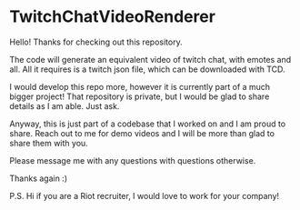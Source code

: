 # TwitchChatVideoRenderer

Hello! Thanks for checking out this repository.

The code will generate an equivalent video of twitch chat, with emotes and all. All it requires is a twitch json file, which can be downloaded with TCD.

I would develop this repo more, however it is currently part of a much bigger project! That repository is private, but I would be glad to share details as I am able. Just ask. 

Anyway, this is just part of a codebase that I worked on and I am proud to share. Reach out to me for demo videos and I will be more than glad to share them with you.

Please message me with any questions with questions otherwise.

Thanks again :)

P.S. Hi if you are a Riot recruiter, I would love to work for your company!
